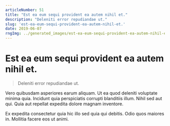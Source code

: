 ```yaml
---
articleNumber: 51
title: "Est ea eum sequi provident ea autem nihil et."
description: "Deleniti error repudiandae ut."
slug: 'est-ea-eum-sequi-provident-ea-autem-nihil-et.'
date: 2019-06-07
rngImg: ../generated_images/est-ea-eum-sequi-provident-ea-autem-nihil-et..jpg
---
```


# Est ea eum sequi provident ea autem nihil et.

> Deleniti error repudiandae ut.

Vero quibusdam asperiores earum aliquam. Ut ea quod deleniti voluptate minima quia. Incidunt quia perspiciatis corrupti blanditiis illum. Nihil sed aut qui. Quia aut repellat expedita dolore magnam inventore.
 Ex expedita consectetur quia hic illo sed quia qui debitis. Odio quos maiores in. Mollitia facere eos ut animi.
